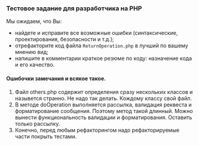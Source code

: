 ### Тестовое задание для разработчика на PHP
Мы ожидаем, что Вы:
* найдете и исправите все возможные ошибки (синтаксические, проектирования, безопасности и т.д.);
* отрефакторите код файла `ReturnOperation.php` в лучший по вашему мнению вид;
* напишите в комментарии краткое резюме по коду: назначение кода и его качество.

#### Ошибочки замечания и всякое такое.
1. Файл others.php содержит определения сразу нескольких классов и назывется странно. Не надо так делать. Кождому классу свой файл.
1. В методе doOperation выполняется рассылка, валидация реквеста и форматирование сообщения. Поэтому метод такой длинный.
Можно вынести функциональность валидации и форматирования. Оставить только рассылку.
1. Конечно, перед любым рефакторингом надо рефакторируемые части покрыть тестами. 
